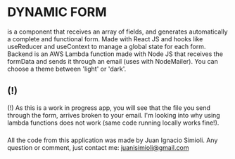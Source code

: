 # DYNAMIC FORM

<DynamicForm /> is a component that receives an array of fields, and generates automatically a complete and functional form.
Made with React JS and hooks like useReducer and useContext to manage a global state for each form.
Backend is an AWS Lambda function made with Node JS that receives the formData and sends it through an email (uses with NodeMailer).
You can choose a theme between 'light' or 'dark'.

## (!)

(!) As this is a work in progress app, you will see that the file you send through the form, arrives broken to your email. 
I'm looking into why using lambda functions does not work (same code running locally works fine!).

### 

All the code from this application was made by Juan Ignacio Simioli.
Any question or comment, just contact me: juanisimioli@gmail.com

